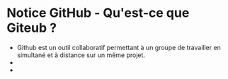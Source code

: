 # Notice GitHub - Qu'est-ce que Giteub ?


- Github est un outil collaboratif permettant à un groupe de travailler en simultané et à distance sur un même projet.
- 
- 

